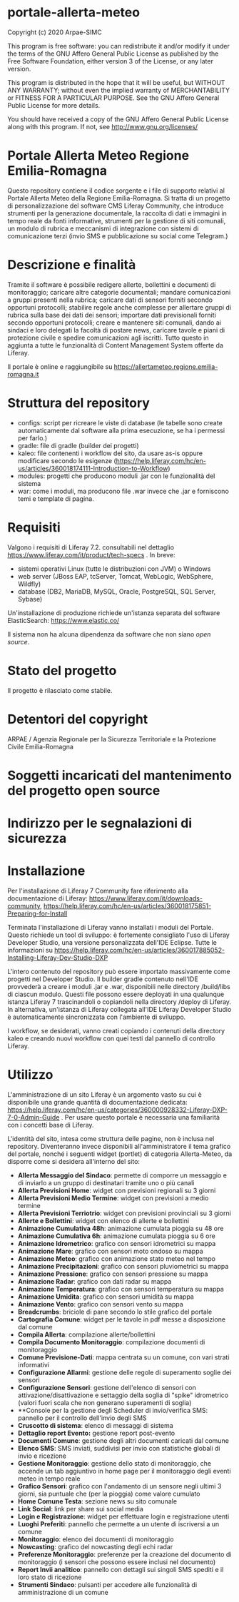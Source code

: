 # portale-allerta-meteo

Copyright (c) 2020 Arpae-SIMC

This program is free software: you can redistribute it and/or modify
it under the terms of the GNU Affero General Public License as published
by the Free Software Foundation, either version 3 of the License, or
any later version.

This program is distributed in the hope that it will be useful,
but WITHOUT ANY WARRANTY; without even the implied warranty of
MERCHANTABILITY or FITNESS FOR A PARTICULAR PURPOSE.  See the
GNU Affero General Public License for more details.

You should have received a copy of the GNU Affero General Public License
along with this program.  If not, see <http://www.gnu.org/licenses/>

# Portale Allerta Meteo Regione Emilia-Romagna
Questo repository contiene il codice sorgente e i file di supporto relativi al Portale Allerta Meteo della Regione Emilia-Romagna. Si tratta di un progetto di personalizzazione del software CMS Liferay Community, che introduce strumenti per la generazione documentale, la raccolta di dati e immagini in tempo reale da fonti informative, strumenti per la gestione di siti comunali, un modulo di rubrica e meccanismi di integrazione con sistemi di comunicazione terzi (invio SMS e pubblicazione su social come Telegram.)

# Descrizione e finalità
Tramite il software è possibile redigere allerte, bollettini e documenti di monitoraggio; caricare altre categorie documentali; mandare comunicazioni a gruppi presenti nella rubrica; caricare dati di sensori forniti secondo opportuni protocolli; stabilire regole anche complesse per allertare gruppi di rubrica sulla base dei dati dei sensori; importare dati previsionali forniti secondo opportuni protocolli; creare e mantenere siti comunali, dando ai sindaci e loro delegati la facoltà di postare news, caricare tavole e piani di protezione civile e spedire comunicazioni agli iscritti. Tutto questo in aggiunta a tutte le funzionalità di Content Management System offerte da Liferay.

Il portale è online e raggiungibile su https://allertameteo.regione.emilia-romagna.it

# Struttura del repository
- configs: script per ricreare le viste di database (le tabelle sono create automaticamente dal software alla prima esecuzione, se ha i permessi per farlo.)
- gradle: file di gradle (builder dei progetti)
- kaleo: file contenenti i workflow del sito, da usare as-is oppure modificare secondo le esigenze (https://help.liferay.com/hc/en-us/articles/360018174111-Introduction-to-Workflow)
- modules: progetti che producono moduli .jar con le funzionalità del sistema
- war: come i moduli, ma producono file .war invece che .jar e forniscono temi e template di pagina.

# Requisiti
Valgono i requisiti di Liferay 7.2. consultabili nel dettaglio https://www.liferay.com/it/product/tech-specs . In breve:
- sistemi operativi Linux (tutte le distribuzioni con JVM) o Windows
- web server 
    (JBoss EAP,
    tcServer,
    Tomcat,
    WebLogic,
    WebSphere,
    Wildfly)
- database
    (DB2,
    MariaDB,
    MySQL,
    Oracle,
    PostgreSQL,
    SQL Server,
    Sybase)
    
Un'installazione di produzione richiede un'istanza separata del software ElasticSearch: https://www.elastic.co/

Il sistema non ha alcuna dipendenza da software che non siano *open source*.

# Stato del progetto
Il progetto è rilasciato come stabile.

# Detentori del copyright
ARPAE / Agenzia Regionale per la Sicurezza Territoriale e la Protezione Civile Emilia-Romagna

# Soggetti incaricati del mantenimento del progetto open source

# Indirizzo per le segnalazioni di sicurezza

# Installazione
Per l'installazione di Liferay 7 Community fare riferimento alla documentazione di Liferay: https://www.liferay.com/it/downloads-community,  https://help.liferay.com/hc/en-us/articles/360018175851-Preparing-for-Install

Terminata l'installazione di Liferay vanno installati i moduli del Portale. Questo richiede un tool di sviluppo: è fortemente consigliato l'uso di Liferay Developer Studio, una versione personalizzata dell'IDE Eclipse. Tutte le informazioni su https://help.liferay.com/hc/en-us/articles/360017885052-Installing-Liferay-Dev-Studio-DXP

L'intero contenuto del repository può essere importato massivamente come progetti nel Developer Studio. Il builder gradle contenuto nell'IDE provvederà a creare i moduli .jar e .war, disponibili nelle directory /build/libs di ciascun modulo. Questi file possono essere deployati in una qualunque istanza Liferay 7 trascinandoli o copiandoli nella directory /deploy di Liferay. In alternativa, un'istanza di Liferay collegata all'IDE Liferay Developer Studio è automaticamente sincronizzata con l'ambiente di sviluppo.

I workflow, se desiderati, vanno creati copiando i contenuti della directory kaleo e creando nuovi workflow con quei testi dal pannello di controllo Liferay.

# Utilizzo
L'amministrazione di un sito Liferay è un argomento vasto su cui è disponibile una grande quantità di documentazione dedicata: https://help.liferay.com/hc/en-us/categories/360000928332-Liferay-DXP-7-0-Admin-Guide . Per usare questo portale è necessaria una familiarità con i concetti base di Liferay.

L'identità del sito, intesa come struttura delle pagine, non è inclusa nel repository. Diventeranno invece disponibili all'amministratore il tema grafico del portale, nonché i seguenti widget (portlet) di categoria Allerta-Meteo, da disporre come si desidera all'interno del sito:

- **Allerta Messaggio del Sindaco**: permette di comporre un messaggio e di inviarlo a un gruppo di destinatari tramite uno o più canali
- **Allerta Previsioni Home**: widget con previsioni regionali su 3 giorni
- **Allerta Previsioni Medio Termine**: widget con previsioni a medio termine
- **Allerta Previsioni Terriotrio**: widget con previsioni provinciali su 3 giorni
- **Allerte e Bollettini**: widget con elenco di allerte e bollettini
- **Animazione Cumulativa 48h**: animazione cumulata pioggia su 48 ore
- **Animazione Cumulativa 6h**: animazione cumulata pioggia su 6 ore
- **Animazione Idrometrico**: grafico con sensori idrometrici su mappa
- **Animazione Mare**: grafico con sensori moto ondoso su mappa
- **Animazione Meteo**: grafico con animazione stato meteo nel tempo
- **Animazione Precipitazioni**: grafico con sensori pluviometrici su mappa
- **Animazione Pressione**: grafico con sensori pressione su mappa
- **Animazione Radar**: grafico con dati radar su mappa
- **Animazione Temperatura**: grafico con sensori temperatura su mappa
- **Animazione Umidita**: grafico con sensori umidità su mappa
- **Animazione Vento**: grafico con sensori vento su mappa
- **Breadcrumbs**: briciole di pane secondo lo stile grafico del portale
- **Cartografia Comune**: widget per le tavole in pdf messe a disposizione dal comune
- **Compila Allerta**: compilazione allerte/bollettini
- **Compila Documento Monitoraggio**: compilazione documenti di monitoraggio
- **Comune Previsione-Dati**: mappa centrata su un comune, con vari strati informativi
- **Configurazione Allarmi**: gestione delle regole di superamento soglie dei sensori
- **Configurazione Sensori**: gestione dell'elenco di sensori con attivazione/disattivazione e settaggio della soglia di "spike" idrometrico (valori fuori scala che non generano superamenti di soglia)
- **Console per la gestione degli Scheduler di invio/verifica SMS: pannello per il controllo dell'invio degli SMS
- **Cruscotto di sistema**: elenco di messaggi di sistema
- **Dettaglio report Evento:** gestione report post-evento
- **Documenti Comune**: gestione degli altri documenti caricati dal comune
- **Elenco SMS**: SMS inviati, suddivisi per invio con statistiche globali di invio e ricezione
- **Gestione Monitoraggio**: gestione dello stato di monitoraggio, che accende un tab aggiuntivo in home page per il monitoraggio degli eventi meteo in tempo reale
- **Grafico Sensori**: grafico con l'andamento di un sensore negli ultimi 3 giorni, sia puntuale che (per la pioggia) come valore cumulato
- **Home Comune Testa**: sezione news su sito comunale
- **Link Social**: link per share sui social media
- **Login e Registrazione**: widget per effettuare login e registrazione utenti
- **Luoghi Preferiti**: pannello che permette a un utente di iscriversi a un comune
- **Monitoraggio**: elenco dei documenti di monitoraggio
- **Nowcasting**: grafico del nowcasting degli echi radar
- **Preferenze Monitoraggio**: preferenze per la creazione del documento di monitoraggio (i sensori che possono essere inclusi nel documento)
- **Report Invii analitico**: pannello con dettagli sui singoli SMS spediti e il loro stato di ricezione
- **Strumenti Sindaco**: pulsanti per accedere alle funzionalità di amministrazione di un comune










